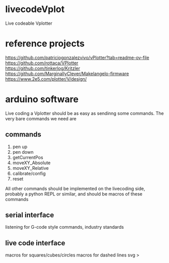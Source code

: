 # livecodeVplot
Live codeable Vplotter


# reference projects
https://github.com/patriciogonzalezvivo/vPlotter?tab=readme-ov-file  
https://github.com/rottaca/VPlotter  
https://github.com/tinkerlog/Kritzler  
https://github.com/MarginallyClever/Makelangelo-firmware  
https://www.2e5.com/plotter/V/design/  

# arduino software
Live coding a Vplotter should be as easy as sendinng some commands. The very bare commands we need are

## commands
1. pen up
2. pen down
3. getCurrentPos
4. moveXY_Absolute
5. moveXY_Relative
6. calibrate/config
7. reset

All other commands should be implemented on the livecoding side, probably a python REPL or similar, and should be macros of these commands

## serial interface
listening for G-code style commands, industry standards


## live code interface
macros for squares/cubes/circles
macros for dashed lines
svg > 
